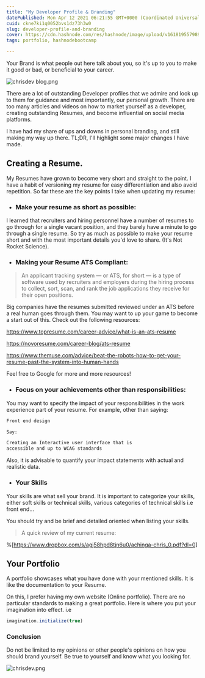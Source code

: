 ```yaml
---
title: "My Developer Profile & Branding"
datePublished: Mon Apr 12 2021 06:21:55 GMT+0000 (Coordinated Universal Time)
cuid: ckne7ki1q0052bvs1dz73h3w0
slug: developer-profile-and-branding
cover: https://cdn.hashnode.com/res/hashnode/image/upload/v1618195579893/3V_5_eDJo.png
tags: portfolio, hashnodebootcamp

---
```


Your Brand is what people out here talk about you, so it's up to you to make it good or bad, or beneficial to your career.


![chrisdev blog.png](https://cdn.hashnode.com/res/hashnode/image/upload/v1618208457773/yyiFATE4d.png)

There are a lot of outstanding Developer profiles that we admire and look up to them for guidance and most importantly, our personal growth. There are too many articles and videos on how to market yourself as a developer, creating outstanding Resumes, and become influential on social media platforms.

I have had my share of ups and downs in personal branding, and still making my way up there. TL;DR, I'll highlight some major changes I have made.

## Creating a Resume.

My Resumes have grown to become very short and straight to the point. I have a habit of versioning my resume for easy differentiation and also avoid repetition. So far these are the key points I take when updating my resume:

- ### Make your resume as short as possible:

I learned that recruiters and hiring personnel have a number of resumes to go through for a single vacant position, and they barely have a minute to go through a single resume. So try as much as possible to make your resume short and with the most important details you'd love to share. (It's Not Rocket Science).

- ### Making your Resume ATS Compliant:

>An applicant tracking system — or ATS, for short — is a type of software used by recruiters and employers during the hiring process to collect, sort, scan, and rank the job applications they receive for their open positions.

Big companies have the resumes submitted reviewed under an ATS before a real human goes through them. You may want to up your game to become a start out of this. Check out the following resources:

https://www.topresume.com/career-advice/what-is-an-ats-resume

https://novoresume.com/career-blog/ats-resume

https://www.themuse.com/advice/beat-the-robots-how-to-get-your-resume-past-the-system-into-human-hands

Feel free to Google for more and more resources!

- ### Focus on your achievements other than responsibilities:

You may want to specify the impact of your responsibilities in the work experience part of your resume. For example, other than saying:

```txt
Front end design

Say:

Creating an Interactive user interface that is 
accessible and up to WCAG standards
```

Also, it is advisable to quantify your impact statements with actual and realistic data.

- ### Your Skills

Your skills are what sell your brand. It is important to categorize your skills, either soft skills or technical skills, various categories of technical skills i.e front end...

You should try and be brief and detailed oriented when listing your skills.

>A quick review of my current resume:

%[https://www.dropbox.com/s/agj58hpd8tjn6u0/achinga-chris_0.pdf?dl=0]

## Your Portfolio

A portfolio showcases what you have done with your mentioned skills. It is like the documentation to your Resume.

On this, I prefer having my own website (Online portfolio). There are no particular standards to making a great portfolio. Here is where you put your imagination into effect. i.e 

```js 
imagination.initialize(true)
```

### Conclusion

Do not be limited to my opinions or other people's opinions on how you should brand yourself. Be true to yourself and know what you looking for.


![chrisdev.png](https://cdn.hashnode.com/res/hashnode/image/upload/v1618208414134/b5xAZYphz.png)

